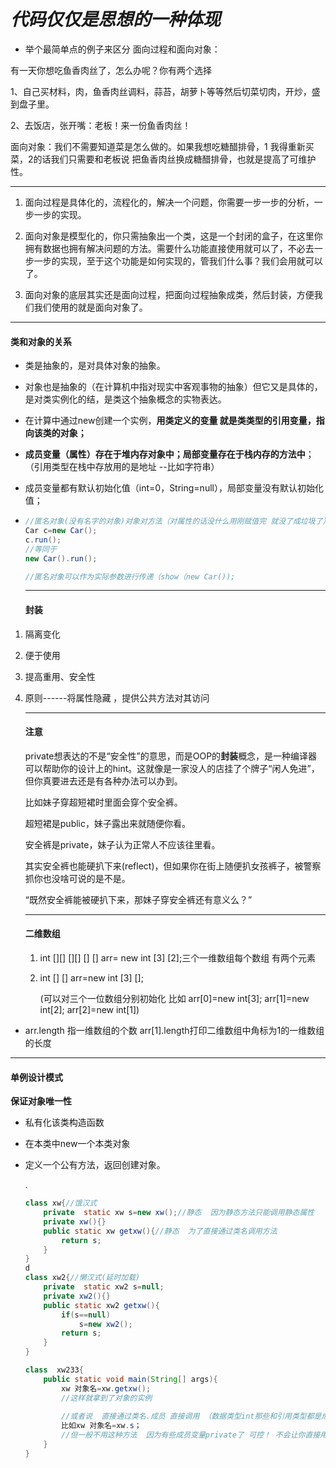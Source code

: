 

# 			                     *代码仅仅是思想的一种体现*

- 举个最简单点的例子来区分 面向过程和面向对象：

有一天你想吃鱼香肉丝了，怎么办呢？你有两个选择

1、自己买材料，肉，鱼香肉丝调料，蒜苔，胡萝卜等等然后切菜切肉，开炒，盛到盘子里。

2、去饭店，张开嘴：老板！来一份鱼香肉丝！

面向对象：我们不需要知道菜是怎么做的。如果我想吃糖醋排骨，1 我得重新买菜，2的话我们只需要和老板说 把鱼香肉丝换成糖醋排骨，也就是提高了可维护性。

------

1. 面向过程是具体化的，流程化的，解决一个问题，你需要一步一步的分析，一步一步的实现。

2. 面向对象是模型化的，你只需抽象出一个类，这是一个封闭的盒子，在这里你拥有数据也拥有解决问题的方法。需要什么功能直接使用就可以了，不必去一步一步的实现，至于这个功能是如何实现的，管我们什么事？我们会用就可以了。

3. 面向对象的底层其实还是面向过程，把面向过程抽象成类，然后封装，方便我们我们使用的就是面向对象了。

------

#### 类和对象的关系

- 类是抽象的，是对具体对象的抽象。
- 对象也是抽象的（在计算机中指对现实中客观事物的抽象）但它又是具体的，是对类实例化的结，是类这个抽象概念的实物表达。
- 在计算中通过new创建一个实例，**用类定义的变量 就是类类型的引用变量，指向该类的对象；**
- **成员变量（属性）存在于堆内存对象中；局部变量存在于栈内存的方法中**；（引用类型在栈中存放用的是地址 --比如字符串）

- 成员变量都有默认初始化值（int=0，String=null），局部变量没有默认初始化值；

- ```java
  //匿名对象(没有名字的对象)对象对方法（对属性的话没什么用刚赋值完 就没了成垃圾了）仅进行一次调用
  Car c=new Car();
  c.run();
  //等同于
  new Car().run();
  
  //匿名对象可以作为实际参数进行传递（show（new Car());
  
  ```

  ------

  #### 封装

1. 隔离变化

2. 便于使用

3. 提高重用、安全性

4. 原则------将属性隐藏 ，提供公共方法对其访问

   ------

   #### **注意**

   private想表达的不是“安全性”的意思，而是OOP的**封装**概念，是一种编译器可以帮助你的设计上的hint。这就像是一家没人的店挂了个牌子“闲人免进”，但你真要进去还是有各种办法可以办到。

   比如妹子穿超短裙时里面会穿个安全裤。

   超短裙是public，妹子露出来就随便你看。

   安全裤是private，妹子认为正常人不应该往里看。

   其实安全裤也能硬扒下来(reflect)，但如果你在街上随便扒女孩裤子，被警察抓你也没啥可说的是不是。

   “既然安全裤能被硬扒下来，那妹子穿安全裤还有意义么？”
   
   ------
   
   #### 二维数组
   
   1. int [][] [][] [] [] arr= new int [3] [2];三个一维数组每个数组 有两个元素
   
   2. int [] [] arr=new int [3] [];
   
      (可以对三个一位数组分别初始化 比如 arr[0]=new int[3];   arr[1]=new int[2];     arr[2]=new int[1])

- arr.length 指一维数组的个数    arr[1].length打印二维数组中角标为1的一维数组的长度

------

#### 单例设计模式

**保证对象唯一性**

- 私有化该类构造函数

- 在本类中new一个本类对象

- 定义一个公有方法，返回创建对象。

   .

  ```java
  class xw{//饿汉式
      private  static xw s=new xw();//静态  因为静态方法只能调用静态属性
      private xw(){}
      public static xw getxw(){//静态  为了直接通过类名调用方法
          return s;
      }
  }
  d
  class xw2{//懒汉式(延时加载)
      private  static xw2 s=null;
      private xw2(){}
      public static xw2 getxw(){
          if(s==null)
              s=new xw2();
          return s;
      }
  }
  
  class  xw233{
      public static void main(String[] args){
          xw 对象名=xw.getxw();
          //这样就拿到了对象的实例
          
          //或者说  直接通过类名.成员 直接调用 （数据类型int那些和引用类型都是成员）
          比如xw 对象名=xw.s；
          //但一般不用这种方法  因为有些成员变量private了 可控！ 不会让你直接用类名调用
      }
  }
  ```

  

  